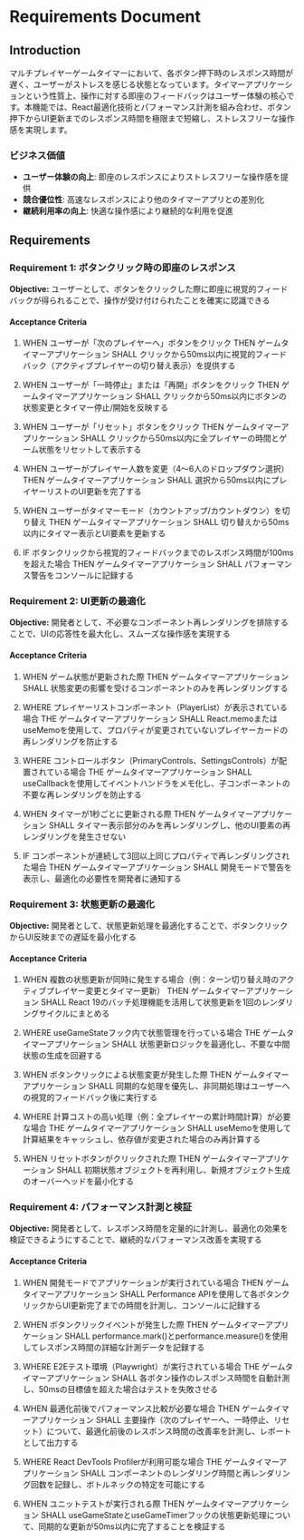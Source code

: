 # Requirements Document

## Introduction

マルチプレイヤーゲームタイマーにおいて、各ボタン押下時のレスポンス時間が遅く、ユーザーがストレスを感じる状態となっています。タイマーアプリケーションという性質上、操作に対する即座のフィードバックはユーザー体験の核心です。本機能では、React最適化技術とパフォーマンス計測を組み合わせ、ボタン押下からUI更新までのレスポンス時間を極限まで短縮し、ストレスフリーな操作感を実現します。

### ビジネス価値
- **ユーザー体験の向上**: 即座のレスポンスによりストレスフリーな操作感を提供
- **競合優位性**: 高速なレスポンスにより他のタイマーアプリとの差別化
- **継続利用率の向上**: 快適な操作感により継続的な利用を促進

## Requirements

### Requirement 1: ボタンクリック時の即座のレスポンス

**Objective:** ユーザーとして、ボタンをクリックした際に即座に視覚的フィードバックが得られることで、操作が受け付けられたことを確実に認識できる

#### Acceptance Criteria

1. WHEN ユーザーが「次のプレイヤーへ」ボタンをクリック THEN ゲームタイマーアプリケーション SHALL クリックから50ms以内に視覚的フィードバック（アクティブプレイヤーの切り替え表示）を提供する

2. WHEN ユーザーが「一時停止」または「再開」ボタンをクリック THEN ゲームタイマーアプリケーション SHALL クリックから50ms以内にボタンの状態変更とタイマー停止/開始を反映する

3. WHEN ユーザーが「リセット」ボタンをクリック THEN ゲームタイマーアプリケーション SHALL クリックから50ms以内に全プレイヤーの時間とゲーム状態をリセットして表示する

4. WHEN ユーザーがプレイヤー人数を変更（4〜6人のドロップダウン選択） THEN ゲームタイマーアプリケーション SHALL 選択から50ms以内にプレイヤーリストのUI更新を完了する

5. WHEN ユーザーがタイマーモード（カウントアップ/カウントダウン）を切り替え THEN ゲームタイマーアプリケーション SHALL 切り替えから50ms以内にタイマー表示とUI要素を更新する

6. IF ボタンクリックから視覚的フィードバックまでのレスポンス時間が100msを超えた場合 THEN ゲームタイマーアプリケーション SHALL パフォーマンス警告をコンソールに記録する

### Requirement 2: UI更新の最適化

**Objective:** 開発者として、不必要なコンポーネント再レンダリングを排除することで、UIの応答性を最大化し、スムーズな操作感を実現する

#### Acceptance Criteria

1. WHEN ゲーム状態が更新された際 THEN ゲームタイマーアプリケーション SHALL 状態変更の影響を受けるコンポーネントのみを再レンダリングする

2. WHERE プレイヤーリストコンポーネント（PlayerList）が表示されている場合 THE ゲームタイマーアプリケーション SHALL React.memoまたはuseMemoを使用して、プロパティが変更されていないプレイヤーカードの再レンダリングを防止する

3. WHERE コントロールボタン（PrimaryControls、SettingsControls）が配置されている場合 THE ゲームタイマーアプリケーション SHALL useCallbackを使用してイベントハンドラをメモ化し、子コンポーネントの不要な再レンダリングを防止する

4. WHEN タイマーが1秒ごとに更新される際 THEN ゲームタイマーアプリケーション SHALL タイマー表示部分のみを再レンダリングし、他のUI要素の再レンダリングを発生させない

5. IF コンポーネントが連続して3回以上同じプロパティで再レンダリングされた場合 THEN ゲームタイマーアプリケーション SHALL 開発モードで警告を表示し、最適化の必要性を開発者に通知する

### Requirement 3: 状態更新の最適化

**Objective:** 開発者として、状態更新処理を最適化することで、ボタンクリックからUI反映までの遅延を最小化する

#### Acceptance Criteria

1. WHEN 複数の状態更新が同時に発生する場合（例：ターン切り替え時のアクティブプレイヤー変更とタイマー更新） THEN ゲームタイマーアプリケーション SHALL React 19のバッチ処理機能を活用して状態更新を1回のレンダリングサイクルにまとめる

2. WHERE useGameStateフック内で状態管理を行っている場合 THE ゲームタイマーアプリケーション SHALL 状態更新ロジックを最適化し、不要な中間状態の生成を回避する

3. WHEN ボタンクリックによる状態変更が発生した際 THEN ゲームタイマーアプリケーション SHALL 同期的な処理を優先し、非同期処理はユーザーへの視覚的フィードバック後に実行する

4. WHERE 計算コストの高い処理（例：全プレイヤーの累計時間計算）が必要な場合 THE ゲームタイマーアプリケーション SHALL useMemoを使用して計算結果をキャッシュし、依存値が変更された場合のみ再計算する

5. WHEN リセットボタンがクリックされた際 THEN ゲームタイマーアプリケーション SHALL 初期状態オブジェクトを再利用し、新規オブジェクト生成のオーバーヘッドを最小化する

### Requirement 4: パフォーマンス計測と検証

**Objective:** 開発者として、レスポンス時間を定量的に計測し、最適化の効果を検証できるようにすることで、継続的なパフォーマンス改善を実現する

#### Acceptance Criteria

1. WHEN 開発モードでアプリケーションが実行されている場合 THEN ゲームタイマーアプリケーション SHALL Performance APIを使用して各ボタンクリックからUI更新完了までの時間を計測し、コンソールに記録する

2. WHEN ボタンクリックイベントが発生した際 THEN ゲームタイマーアプリケーション SHALL performance.mark()とperformance.measure()を使用してレスポンス時間の詳細な計測データを記録する

3. WHERE E2Eテスト環境（Playwright）が実行されている場合 THE ゲームタイマーアプリケーション SHALL 各ボタン操作のレスポンス時間を自動計測し、50msの目標値を超えた場合はテストを失敗させる

4. WHEN 最適化前後でパフォーマンス比較が必要な場合 THEN ゲームタイマーアプリケーション SHALL 主要操作（次のプレイヤーへ、一時停止、リセット）について、最適化前後のレスポンス時間の改善率を計測し、レポートとして出力する

5. WHERE React DevTools Profilerが利用可能な場合 THE ゲームタイマーアプリケーション SHALL コンポーネントのレンダリング時間と再レンダリング回数を記録し、ボトルネックの特定を可能にする

6. WHEN ユニットテストが実行される際 THEN ゲームタイマーアプリケーション SHALL useGameStateとuseGameTimerフックの状態更新処理について、同期的な更新が50ms以内に完了することを検証する
